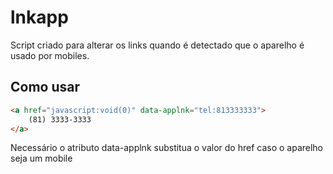 # lnkapp

Script criado para alterar os links quando é detectado que o aparelho é usado por mobiles.

## Como usar
```html
<a href="javascript:void(0)" data-applnk="tel:813333333">
	(81) 3333-3333
</a>
```

Necessário o atributo data-applnk substitua o valor do href caso o aparelho seja um mobile
